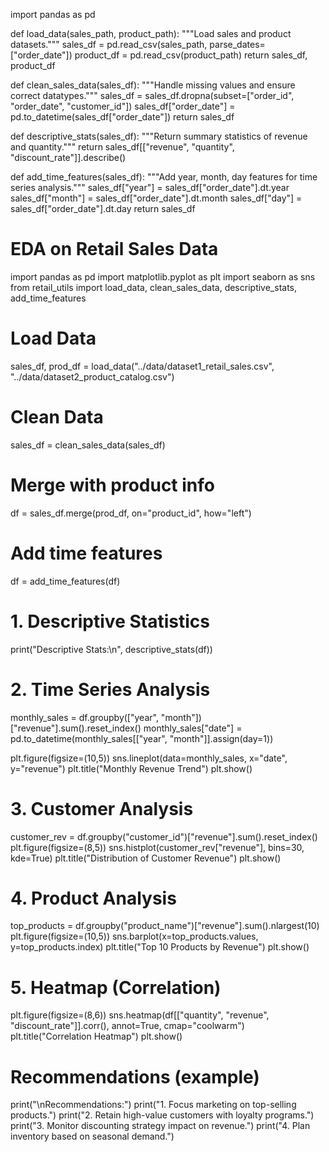 import pandas as pd

def load_data(sales_path, product_path):
    """Load sales and product datasets."""
    sales_df = pd.read_csv(sales_path, parse_dates=["order_date"])
    product_df = pd.read_csv(product_path)
    return sales_df, product_df

def clean_sales_data(sales_df):
    """Handle missing values and ensure correct datatypes."""
    sales_df = sales_df.dropna(subset=["order_id", "order_date", "customer_id"])
    sales_df["order_date"] = pd.to_datetime(sales_df["order_date"])
    return sales_df

def descriptive_stats(sales_df):
    """Return summary statistics of revenue and quantity."""
    return sales_df[["revenue", "quantity", "discount_rate"]].describe()

def add_time_features(sales_df):
    """Add year, month, day features for time series analysis."""
    sales_df["year"] = sales_df["order_date"].dt.year
    sales_df["month"] = sales_df["order_date"].dt.month
    sales_df["day"] = sales_df["order_date"].dt.day
    return sales_df

# EDA on Retail Sales Data

import pandas as pd
import matplotlib.pyplot as plt
import seaborn as sns
from retail_utils import load_data, clean_sales_data, descriptive_stats, add_time_features

# Load Data
sales_df, prod_df = load_data("../data/dataset1_retail_sales.csv",
                              "../data/dataset2_product_catalog.csv")

# Clean Data
sales_df = clean_sales_data(sales_df)

# Merge with product info
df = sales_df.merge(prod_df, on="product_id", how="left")

# Add time features
df = add_time_features(df)

# 1. Descriptive Statistics
print("Descriptive Stats:\n", descriptive_stats(df))

# 2. Time Series Analysis
monthly_sales = df.groupby(["year", "month"])["revenue"].sum().reset_index()
monthly_sales["date"] = pd.to_datetime(monthly_sales[["year", "month"]].assign(day=1))

plt.figure(figsize=(10,5))
sns.lineplot(data=monthly_sales, x="date", y="revenue")
plt.title("Monthly Revenue Trend")
plt.show()

# 3. Customer Analysis
customer_rev = df.groupby("customer_id")["revenue"].sum().reset_index()
plt.figure(figsize=(8,5))
sns.histplot(customer_rev["revenue"], bins=30, kde=True)
plt.title("Distribution of Customer Revenue")
plt.show()

# 4. Product Analysis
top_products = df.groupby("product_name")["revenue"].sum().nlargest(10)
plt.figure(figsize=(10,5))
sns.barplot(x=top_products.values, y=top_products.index)
plt.title("Top 10 Products by Revenue")
plt.show()

# 5. Heatmap (Correlation)
plt.figure(figsize=(8,6))
sns.heatmap(df[["quantity", "revenue", "discount_rate"]].corr(), annot=True, cmap="coolwarm")
plt.title("Correlation Heatmap")
plt.show()

# Recommendations (example)
print("\nRecommendations:")
print("1. Focus marketing on top-selling products.")
print("2. Retain high-value customers with loyalty programs.")
print("3. Monitor discounting strategy impact on revenue.")
print("4. Plan inventory based on seasonal demand.")
